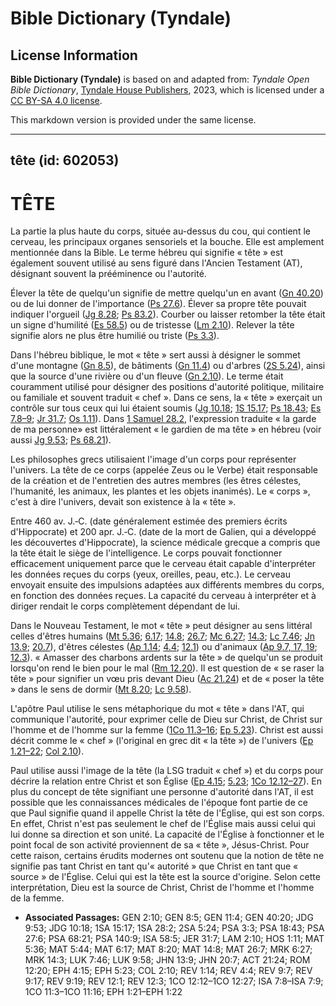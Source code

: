 # Bible Dictionary (Tyndale)

## License Information

**Bible Dictionary (Tyndale)** is based on and adapted from: _Tyndale Open Bible Dictionary_, [Tyndale House Publishers](https://tyndaleopenresources.com/), 2023, which is licensed under a [CC BY-SA 4.0 license](https://creativecommons.org/licenses/by-sa/4.0/legalcode.en).

This markdown version is provided under the same license.



--------------------------------

## tête (id: 602053)

TÊTE
====

La partie la plus haute du corps, située au\-dessus du cou, qui contient le cerveau, les principaux organes sensoriels et la bouche. Elle est amplement mentionnée dans la Bible. Le terme hébreu qui signifie « tête » est également souvent utilisé au sens figuré dans l'Ancien Testament (AT), désignant souvent la prééminence ou l'autorité.

Élever la tête de quelqu'un signifie de mettre quelqu'un en avant ([Gn 40\.20](https://ref.ly/Gen40:20)) ou de lui donner de l'importance ([Ps 27\.6](https://ref.ly/Ps27:6)). Élever sa propre tête pouvait indiquer l'orgueil ([Jg 8\.28](https://ref.ly/Judg8:28); [Ps 83\.2](https://ref.ly/Ps83:2)). Courber ou laisser retomber la tête était un signe d'humilité ([Es 58\.5](https://ref.ly/Isa58:5)) ou de tristesse ([Lm 2\.10](https://ref.ly/Lam2:10)). Relever la tête signifie alors ne plus être humilié ou triste ([Ps 3\.3](https://ref.ly/Ps3:3)). 

Dans l'hébreu biblique, le mot « tête » sert aussi à désigner le sommet d'une montagne ([Gn 8\.5](https://ref.ly/Gen8:5)), de bâtiments ([Gn 11\.4](https://ref.ly/Gen11:4)) ou d'arbres ([2S 5\.24](https://ref.ly/2Sam5:24)), ainsi que la source d'une rivière ou d'un fleuve ([Gn 2\.10](https://ref.ly/Gen2:10)). Le terme était couramment utilisé pour désigner des positions d'autorité politique, militaire ou familiale et souvent traduit « chef ». Dans ce sens, la « tête » exerçait un contrôle sur tous ceux qui lui étaient soumis ([Jg 10\.18](https://ref.ly/Judg10:18); [1S 15\.17](https://ref.ly/1Sam15:17); [Ps 18\.43](https://ref.ly/Ps18:43); [Es 7\.8–9](https://ref.ly/Isa7:8-Isa7:9); [Jr 31\.7](https://ref.ly/Jer31:7); [Os 1\.11](https://ref.ly/Hos1:11)). Dans [1 Samuel 28\.2](https://ref.ly/1Sam28:2), l'expression traduite « la garde de ma personne» est littéralement « le gardien de ma tête » en hébreu (voir aussi [Jg 9\.53](https://ref.ly/Judg9:53); [Ps 68\.21](https://ref.ly/Ps68:21)).

Les philosophes grecs utilisaient l'image d'un corps pour représenter l'univers. La tête de ce corps (appelée Zeus ou le Verbe) était responsable de la création et de l'entretien des autres membres (les êtres célestes, l'humanité, les animaux, les plantes et les objets inanimés). Le « corps », c'est à dire l'univers, devait son existence à la « tête ».

Entre 460 av. J.‑C. (date généralement estimée des premiers écrits d'Hippocrate) et 200 apr. J.‑C. (date de la mort de Galien, qui a développé les découvertes d'Hippocrate), la science médicale grecque a compris que la tête était le siège de l'intelligence. Le corps pouvait fonctionner efficacement uniquement parce que le cerveau était capable d'interpréter les données reçues du corps (yeux, oreilles, peau, etc.). Le cerveau envoyait ensuite des impulsions adaptées aux différents membres du corps, en fonction des données reçues. La capacité du cerveau à interpréter et à diriger rendait le corps complètement dépendant de lui.

Dans le Nouveau Testament, le mot « tête » peut désigner au sens littéral celles d'êtres humains ([Mt 5\.36](https://ref.ly/Matt5:36); [6\.17](https://ref.ly/Matt6:17); [14\.8](https://ref.ly/Matt14:8); [26\.7](https://ref.ly/Matt26:7); [Mc 6\.27](https://ref.ly/Mark6:27); [14\.3](https://ref.ly/Mark14:3); [Lc 7\.46](https://ref.ly/Luke7:46); [Jn 13\.9](https://ref.ly/John13:9); [20\.7](https://ref.ly/John20:7)), d'êtres célestes ([Ap 1\.14](https://ref.ly/Rev1:14); [4\.4](https://ref.ly/Rev4:4); [12\.1](https://ref.ly/Rev12:1)) ou d'animaux ([Ap 9\.7, 17, 19](https://ref.ly/Rev9:7,Rev9:17,Rev9:19); [12\.3](https://ref.ly/Rev12:3)). « Amasser des charbons ardents sur la tête » de quelqu'un se produit lorsqu'on rend le bien pour le mal ([Rm 12\.20](https://ref.ly/Rom12:20)). Il est question de « se raser la tête » pour signifier un vœu pris devant Dieu ([Ac 21\.24](https://ref.ly/Acts21:24)) et de « poser la tête » dans le sens de dormir ([Mt 8\.20](https://ref.ly/Matt8:20); [Lc 9\.58](https://ref.ly/Luke9:58)).

L'apôtre Paul utilise le sens métaphorique du mot « tête » dans l'AT, qui communique l'autorité, pour exprimer celle de Dieu sur Christ, de Christ sur l'homme et de l'homme sur la femme ([1Co 11\.3–16](https://ref.ly/1Cor11:3-1Cor11:16); [Ep 5\.23](https://ref.ly/Eph5:23)). Christ est aussi décrit comme le « chef » (l'original en grec dit « la tête ») de l'univers ([Ep 1\.21–22](https://ref.ly/Eph1:21-Eph1:22); [Col 2\.10](https://ref.ly/Col2:10)).

Paul utilise aussi l'image de la tête (la LSG traduit « chef ») et du corps pour décrire la relation entre Christ et son Église ([Ep 4\.15](https://ref.ly/Eph4:15); [5\.23](https://ref.ly/Eph5:23); [1Co 12\.12–27](https://ref.ly/1Cor12:12-1Cor12:27)). En plus du concept de tête signifiant une personne d'autorité dans l'AT, il est possible que les connaissances médicales de l'époque font partie de ce que Paul signifie quand il appelle Christ la tête de l'Église, qui est son corps. En effet, Christ n'est pas seulement le chef de l'Église mais aussi celui qui lui donne sa direction et son unité. La capacité de l'Église à fonctionner et le point focal de son activité proviennent de sa « tête », Jésus\-Christ. Pour cette raison, certains érudits modernes ont soutenu que la notion de tête ne signifie pas tant Christ en tant qu'« autorité » que Christ en tant que « source » de l'Église. Celui qui est la tête est la source d'origine. Selon cette interprétation, Dieu est la source de Christ, Christ de l'homme et l'homme de la femme.

* **Associated Passages:** GEN 2:10; GEN 8:5; GEN 11:4; GEN 40:20; JDG 9:53; JDG 10:18; 1SA 15:17; 1SA 28:2; 2SA 5:24; PSA 3:3; PSA 18:43; PSA 27:6; PSA 68:21; PSA 140:9; ISA 58:5; JER 31:7; LAM 2:10; HOS 1:11; MAT 5:36; MAT 5:44; MAT 6:17; MAT 8:20; MAT 14:8; MAT 26:7; MRK 6:27; MRK 14:3; LUK 7:46; LUK 9:58; JHN 13:9; JHN 20:7; ACT 21:24; ROM 12:20; EPH 4:15; EPH 5:23; COL 2:10; REV 1:14; REV 4:4; REV 9:7; REV 9:17; REV 9:19; REV 12:1; REV 12:3; 1CO 12:12–1CO 12:27; ISA 7:8–ISA 7:9; 1CO 11:3–1CO 11:16; EPH 1:21–EPH 1:22

